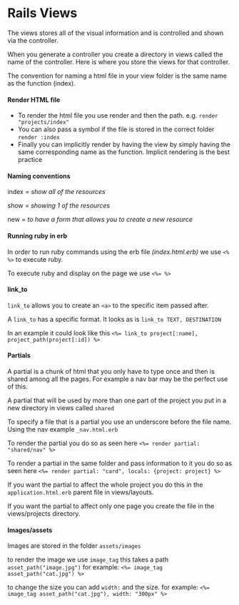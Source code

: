 # Rails Views

The views stores all of the visual information and is controlled and shown via the controller.

When you generate a controller you create a directory in views called the name of the controller. Here is where you store the views for that controller.

The convention for naming a html file in your view folder is the same name as the function (index).



#### Render HTML file

- To render the html file you use render and then the path. e.g.  `render "projects/index"`
- You can also pass a symbol if the file is stored in the correct folder `render :index`
- Finally you can implicitly render by having the view by simply having the same corresponding name as the function. Implicit rendering is the best practice



#### Naming conventions

index = *show all of the resources*

show = *showing 1 of the resources*

new = *to have a form that allows you to create a new resource*



#### Running ruby in erb

In order to run ruby commands using the erb file *(index.html.erb)* we use `<% %>` to execute ruby.

To execute ruby and display on the page we use `<%= %>`



#### link_to

`link_to` allows you to create an `<a>` to the specific item passed after.

A `link_to` has a specific format. It looks as is `link_to TEXT, DESTINATION`

In an example it could look like this `<%= link_to project[:name], project_path(project[:id]) %>`



#### Partials

A partial is a chunk of html that you only have to type once and then is shared among all the pages. For example a nav bar may be the perfect use of this.

A partial that will be used by more than one part of the project you put in a new directory in views called `shared`

To specify a file that is a partial you use an underscore before the file name. Using the nav example `_nav.html.erb`

To render the partial you do so as seen here `<%= render partial: "shared/nav" %>`

To render a partial in the same folder and pass information to it you do so as seen here 
`<%= render partial: "card", locals: {project: project} %>`

If you want the partial to affect the whole project you do this in the `application.html.erb` parent file in views/layouts.

If you want the partial to affect only one page you create the file in the views/projects directory.



#### Images/assets

Images are stored in the folder `assets/images`

to render the image we use `image_tag` this takes a path `asset_path("image.jpg")` for example: 
`<%= image_tag asset_path("cat.jpg") %>` 

to change the size you can add `width:` and the size. for example:
`<%= image_tag asset_path("cat.jpg"), width: "300px" %>`